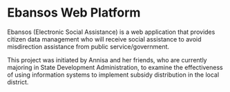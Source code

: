 # Ebansos Web Platform
Ebansos (Electronic Social Assistance) is a web application that provides citizen data management who will receive social assistance to avoid misdirection assistance from public service/government.

This project was initiated by Annisa and her friends, who are currently majoring in State Development Administration, to examine the effectiveness of using information systems to implement subsidy distribution in the local district.
